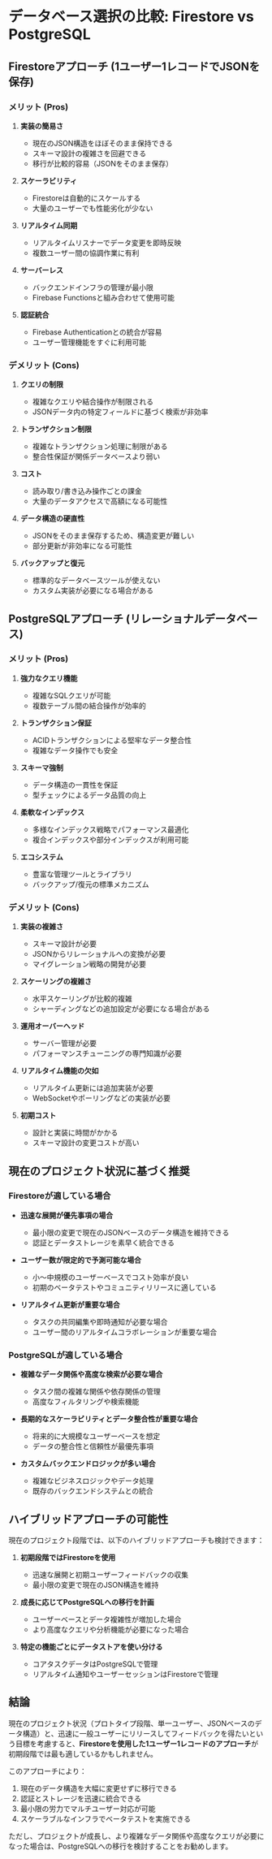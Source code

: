 # データベース選択の比較: Firestore vs PostgreSQL

## Firestoreアプローチ (1ユーザー1レコードでJSONを保存)

### メリット (Pros)
1. **実装の簡易さ**
   - 現在のJSON構造をほぼそのまま保持できる
   - スキーマ設計の複雑さを回避できる
   - 移行が比較的容易（JSONをそのまま保存）

2. **スケーラビリティ**
   - Firestoreは自動的にスケールする
   - 大量のユーザーでも性能劣化が少ない

3. **リアルタイム同期**
   - リアルタイムリスナーでデータ変更を即時反映
   - 複数ユーザー間の協調作業に有利

4. **サーバーレス**
   - バックエンドインフラの管理が最小限
   - Firebase Functionsと組み合わせて使用可能

5. **認証統合**
   - Firebase Authenticationとの統合が容易
   - ユーザー管理機能をすぐに利用可能

### デメリット (Cons)
1. **クエリの制限**
   - 複雑なクエリや結合操作が制限される
   - JSONデータ内の特定フィールドに基づく検索が非効率

2. **トランザクション制限**
   - 複雑なトランザクション処理に制限がある
   - 整合性保証が関係データベースより弱い

3. **コスト**
   - 読み取り/書き込み操作ごとの課金
   - 大量のデータアクセスで高額になる可能性

4. **データ構造の硬直性**
   - JSONをそのまま保存するため、構造変更が難しい
   - 部分更新が非効率になる可能性

5. **バックアップと復元**
   - 標準的なデータベースツールが使えない
   - カスタム実装が必要になる場合がある

## PostgreSQLアプローチ (リレーショナルデータベース)

### メリット (Pros)
1. **強力なクエリ機能**
   - 複雑なSQLクエリが可能
   - 複数テーブル間の結合操作が効率的

2. **トランザクション保証**
   - ACIDトランザクションによる堅牢なデータ整合性
   - 複雑なデータ操作でも安全

3. **スキーマ強制**
   - データ構造の一貫性を保証
   - 型チェックによるデータ品質の向上

4. **柔軟なインデックス**
   - 多様なインデックス戦略でパフォーマンス最適化
   - 複合インデックスや部分インデックスが利用可能

5. **エコシステム**
   - 豊富な管理ツールとライブラリ
   - バックアップ/復元の標準メカニズム

### デメリット (Cons)
1. **実装の複雑さ**
   - スキーマ設計が必要
   - JSONからリレーショナルへの変換が必要
   - マイグレーション戦略の開発が必要

2. **スケーリングの複雑さ**
   - 水平スケーリングが比較的複雑
   - シャーディングなどの追加設定が必要になる場合がある

3. **運用オーバーヘッド**
   - サーバー管理が必要
   - パフォーマンスチューニングの専門知識が必要

4. **リアルタイム機能の欠如**
   - リアルタイム更新には追加実装が必要
   - WebSocketやポーリングなどの実装が必要

5. **初期コスト**
   - 設計と実装に時間がかかる
   - スキーマ設計の変更コストが高い

## 現在のプロジェクト状況に基づく推奨

### Firestoreが適している場合
- **迅速な展開が優先事項の場合**
  - 最小限の変更で現在のJSONベースのデータ構造を維持できる
  - 認証とデータストレージを素早く統合できる

- **ユーザー数が限定的で予測可能な場合**
  - 小〜中規模のユーザーベースでコスト効率が良い
  - 初期のベータテストやコミュニティリリースに適している

- **リアルタイム更新が重要な場合**
  - タスクの共同編集や即時通知が必要な場合
  - ユーザー間のリアルタイムコラボレーションが重要な場合

### PostgreSQLが適している場合
- **複雑なデータ関係や高度な検索が必要な場合**
  - タスク間の複雑な関係や依存関係の管理
  - 高度なフィルタリングや検索機能

- **長期的なスケーラビリティとデータ整合性が重要な場合**
  - 将来的に大規模なユーザーベースを想定
  - データの整合性と信頼性が最優先事項

- **カスタムバックエンドロジックが多い場合**
  - 複雑なビジネスロジックやデータ処理
  - 既存のバックエンドシステムとの統合

## ハイブリッドアプローチの可能性

現在のプロジェクト段階では、以下のハイブリッドアプローチも検討できます：

1. **初期段階ではFirestoreを使用**
   - 迅速な展開と初期ユーザーフィードバックの収集
   - 最小限の変更で現在のJSON構造を維持

2. **成長に応じてPostgreSQLへの移行を計画**
   - ユーザーベースとデータ複雑性が増加した場合
   - より高度なクエリや分析機能が必要になった場合

3. **特定の機能ごとにデータストアを使い分ける**
   - コアタスクデータはPostgreSQLで管理
   - リアルタイム通知やユーザーセッションはFirestoreで管理

## 結論

現在のプロジェクト状況（プロトタイプ段階、単一ユーザー、JSONベースのデータ構造）と、迅速に一般ユーザーにリリースしてフィードバックを得たいという目標を考慮すると、**Firestoreを使用した1ユーザー1レコードのアプローチ**が初期段階では最も適しているかもしれません。

このアプローチにより：
1. 現在のデータ構造を大幅に変更せずに移行できる
2. 認証とストレージを迅速に統合できる
3. 最小限の労力でマルチユーザー対応が可能
4. スケーラブルなインフラでベータテストを実施できる

ただし、プロジェクトが成長し、より複雑なデータ関係や高度なクエリが必要になった場合は、PostgreSQLへの移行を検討することをお勧めします。
